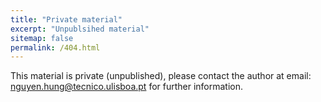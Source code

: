 ```yaml
---
title: "Private material"
excerpt: "Unpublsihed material"
sitemap: false
permalink: /404.html
---
```


This material is private (unpublished), please contact the author at email: nguyen.hung@tecnico.ulisboa.pt 
for further information.

<script type="text/javascript">
  var GOOG_FIXURL_LANG = 'en';
  var GOOG_FIXURL_SITE = '{{ site.url }}'
</script>
<script type="text/javascript"
  src="//linkhelp.clients.google.com/tbproxy/lh/wm/fixurl.js">
</script>
